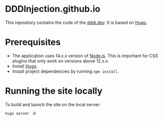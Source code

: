 # DDDInjection.github.io
This repository contains the code of the [dddi.dev](https://dddi.dev/). 
It is based on [Hugo](https://gohugo.io/).

# Prerequisites
- The application uses 14.x.x version of [Node.js](https://nodejs.org/en/).
  This is important for CSS plugins that only work on versions above 12.x.x.
- Install [Hugo](https://gohugo.io/getting-started/quick-start/#step-1-install-hugo).
- Install project dependencies by running `npm install`.

# Running the site locally
To build and launch the site on the local server:
```
hugo server -D
```
